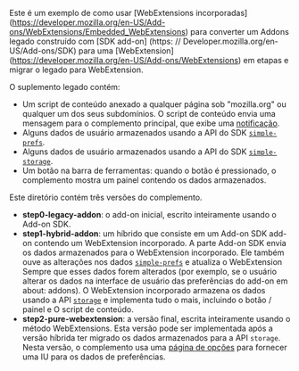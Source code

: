 Este é um exemplo de como usar [WebExtensions incorporadas] (https://developer.mozilla.org/en-US/Add-ons/WebExtensions/Embedded_WebExtensions) para converter um Addons legado construído com [SDK add-on] (https: // Developer.mozilla.org/en-US/Add-ons/SDK) para uma [WebExtension] (https://developer.mozilla.org/en-US/Add-ons/WebExtensions) em etapas e migrar o legado para WebExtension.

O suplemento legado contém:

- Um script de conteúdo anexado a qualquer página sob "mozilla.org" ou qualquer um dos seus subdomínios. O script de conteúdo envia uma mensagem para o complemento principal, que exibe uma [notificação](https://developer.mozilla.org/en-US/Add-ons/SDK/High-Level_APIs/notifications).
- Alguns dados de usuário armazenados usando a API do SDK [`simple-prefs`](https://developer.mozilla.org/en-US/Add-ons/SDK/High-Level_APIs/simple-prefs).
- Alguns dados de usuário armazenados usando a API do SDK [`simple-storage`](https://developer.mozilla.org/en-US/Add-ons/SDK/High-Level_APIs/simple-storage).
- Um botão na barra de ferramentas: quando o botão é pressionado, o complemento mostra um painel contendo os dados armazenados.

Este diretório contém três versões do complemento.

- **step0-legacy-addon**: o add-on inicial, escrito inteiramente usando o Add-on SDK.
- **step1-hybrid-addon**: um híbrido que consiste em um Add-on SDK add-on contendo um WebExtension incorporado. A parte Add-on SDK envia os dados armazenados para o WebExtension incorporado. Ele também ouve as alterações nos dados [`simple-prefs`](https://developer.mozilla.org/en-US/Add-ons/SDK/High-Level_APIs/simple-prefs) e atualiza o WebExtension Sempre que esses dados forem alterados (por exemplo, se o usuário alterar os dados na interface de usuário das preferências do add-on em about: addons). O WebExtension incorporado armazena os dados usando a API [`storage`](https://developer.mozilla.org/en-US/Add-ons/WebExtensions/API/storage) e implementa tudo o mais, incluindo o botão / painel e O script de conteúdo.
- **step2-pure-webextension**: a versão final, escrita inteiramente usando o método WebExtensions. Esta versão pode ser implementada após a versão híbrida ter migrado os dados armazenados para a API `storage`. Nesta versão, o complemento usa uma [página de opções](https://developer.mozilla.org/en-US/Add-ons/WebExtensions/Anatomy_of_a_WebExtension#Options_pages) para fornecer uma IU para os dados de preferências.